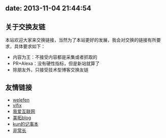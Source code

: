 date: 2013-11-04 21:44:54
---
## 关于交换友链

本站欢迎大家来交换链接，当然为了本站更好的发展，我会对交换的链接有所要求，具体要求如下：

* 内容为王：不接受内容都是采集或者抓取的
* PR+Alexa：没有硬性指标，但是新站就算了
* 除朋友外，只接受技术型博客交换友链

## 友情链接

* [welefen](http://www.welefen.com/)
* [vifix](http://vifix.cn/)
* [我爱互联网](http://www.woiweb.net/)
* [美拓blog](http://blog.meituo.net/)
* [kun的记事本](http://www.zipeng.info/)
* [非常长](http://www.veryued.org/)
